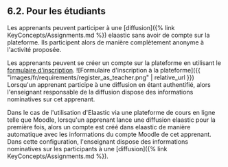 ## 6.2. Pour les étudiants

Les apprenants peuvent participer à une [diffusion]({% link KeyConcepts/Assignments.md %}) elaastic sans avoir de compte sur la plateforme. 
Ils participent alors de manière complètement anonyme à l'activité proposée.

Les apprenants peuvent se créer un compte sur la plateforme en utilisant le [formulaire d'inscription](https://elaastic.irit.fr/elaastic-questions/register).
![Formulaire d'inscription à la plateforme]({{ "images/fr/requirements/register_as_teacher.png" | relative_url }})
Lorsqu'un apprenant participe à une diffusion en étant authentifié, alors l'enseignant responsable de la diffusion dispose des informations
nominatives sur cet apprenant.

Dans le cas de l'utilisation d'Elaastic via une plateforme de cours en ligne telle que Moodle, lorsqu'un apprenant lance
une diffusion elaastic pour la première fois, alors un compte est créé dans elaastic de manière automatique avec les 
informations du compte Moodle de cet apprenant.  
Dans cette configuration, l'enseignant dispose des informations nominatives sur les participants à une 
[diffusion]({% link KeyConcepts/Assignments.md %}).

